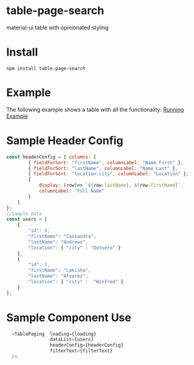 # table-page-search
material-ui table with opinionated styling

# Install
```
npm install table-page-search
```

# Example
The following example shows a table with all the functionality:
[Running Example](https://vladi03.github.io/table-page-search/ "Table Page Search")

# Sample Header Config
``` javascript
const headerConfig = { columns: [
        { fieldForSort: "firstName", columnLabel: "Name First" },
        { fieldForSort: "lastName", columnLabel: "Name Last" },
        { fieldForSort: "location.city", columnLabel: "Location" },
        {
            display: (row)=> `${row.lastName}, ${row.firstName}`,
            columnLabel: "Full Name"
        }
    ]
};
//Sample Data
const users = [
    {
        "id": 0,
        "firstName": "Cassandra",
        "lastName": "Andrews",
        "location": { "city" : "Dotsero" }
    },
    {
        "id": 1,
        "firstName": "Lakisha",
        "lastName": "Alvarez",
        "location": { "city" :  "Winfred" }
    }
];
```

# Sample Component Use
```javascript
  <TablePaging  loading={loading}
                dataList={users}
                headerConfig={headerConfig}
                filterText={filterText}
  />
```